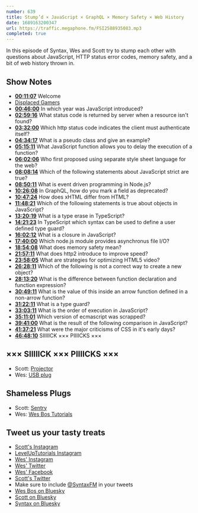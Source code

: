 ```yaml
---
number: 639
title: Stump’d × JavaScript × GraphQL × Memory Safety × Web History
date: 1689163200347
url: https://traffic.megaphone.fm/FSI2588935083.mp3
completed: true
---
```


In this episode of Syntax, Wes and Scott try to stump each other with questions about JavaScript, HTTP status error codes, memory safety, and a bit of web history thrown in.

## Show Notes

* **[00:11:07](#t=00:11:07)** Welcome
* [Displaced Gamers](https://www.youtube.com/c/DisplacedGamers/)
* **[00:46:00](#t=00:46:00)** In which year was JavaScript introduced?
* **[02:59:16](#t=02:59:16)** What status code is returned by server when a resource isn't found?
* **[03:32:00](#t=03:32:00)** Which http status code indicates the client must authenticate itself?
* **[04:34:17](#t=04:34:17)** What is a pseudo class and give an example?
* **[05:15:11](#t=05:15:11)** What JavaScript function allows you to delay the execution of a function?
* **[06:02:06](#t=06:02:06)** Who first proposed using separate style sheet language for the web?
* **[08:08:14](#t=08:08:14)** Which of the following statements about JavaScript strict are true?
* **[08:50:11](#t=08:50:11)** What is event driven programming in Node.js?
* **[10:26:08](#t=10:26:08)** In GraphQL, how do you mark a field as deprecated?
* **[10:47:24](#t=10:47:24)** How does xHTML differ from HTML?
* **[11:48:21](#t=11:48:21)** Which of the following statements is true about objects in JavaScript?
* **[13:20:19](#t=13:20:19)** What is a type erase in TypeScript?
* **[14:21:23](#t=14:21:23)** In TypeScript which syntax can be used to define a user defined type guard?
* **[16:02:12](#t=16:02:12)** What is a closure in JavaScript?
* **[17:40:00](#t=17:40:00)** Which node.js module provides asynchronus file I/O?
* **[18:54:08](#t=18:54:08)** What does memory safety mean?
* **[21:57:11](#t=21:57:11)** What does http2 introduce to improve speed?
* **[23:58:05](#t=23:58:05)** What are strategies for optimizing HTML5 video?
* **[26:28:11](#t=26:28:11)** Which of the following is not a correct way to create a new object?
* **[28:13:20](#t=28:13:20)** What is the difference between function declaration and function expression?
* **[30:49:11](#t=30:49:11)** What is the value of this inside an arrow function defined in a non-arrow function?
* **[31:22:11](#t=31:22:11)** What is a type guard?
* **[33:03:11](#t=33:03:11)** What is the order of execution in JavaScript?
* **[35:11:01](#t=35:11:01)** Which version of ecmascript was scrapped?
* **[39:41:00](#t=39:41:00)** What is the result of the following comparison in JavaScript?
* **[41:37:21](#t=41:37:21)** What were the major criticisms of CSS in it's early days?
* **[46:48:10](#t=46:48:10)** SIIIIICK ××× PIIIICKS ×××

## ××× SIIIIICK ××× PIIIICKS ×××

* Scott: [Projector](https://www.amazon.com/dp/B09R4HYV1X?psc=1&linkCode=sl1&tag=leveluptuts01-20&linkId=de49f8b0a8132a0d5c0fe05154f4c4ee&language=en_US)
* Wes: [USB plug](https://www.amazon.ca/dp/B09R9RMV79?psc=1&linkCode=sl1&tag=isi777-20&linkId=e3fd20e6db40f0279efa3e3696cc3f28&language=en_CA&ref_=as_li_ss_tl)

## Shameless Plugs

* Scott: [Sentry](https://sentry.io)
* Wes: [Wes Bos Tutorials](https://wesbos.com/courses)

## Tweet us your tasty treats

* [Scott's Instagram](https://www.instagram.com/stolinski/)
* [LevelUpTutorials Instagram](https://www.instagram.com/LevelUpTutorials/)
* [Wes' Instagram](https://www.instagram.com/wesbos/)
* [Wes' Twitter](https://twitter.com/wesbos)
* [Wes' Facebook](https://www.facebook.com/wesbos.developer)
* [Scott's Twitter](https://twitter.com/stolinski)
* Make sure to include [@SyntaxFM](https://twitter.com/SyntaxFM) in your tweets
* [Wes Bos on Bluesky](https://bsky.app/profile/wesbos.com)
* [Scott on Bluesky](https://bsky.app/profile/tolin.ski)
* [Syntax on Bluesky](https://bsky.app/profile/syntax.fm)
